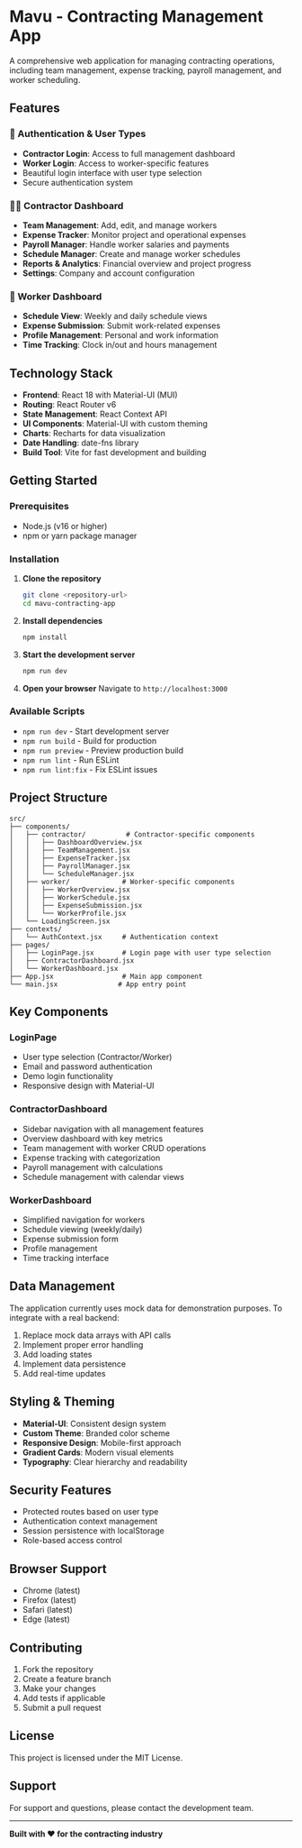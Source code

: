 # Mavu - Contracting Management App

A comprehensive web application for managing contracting operations, including team management, expense tracking, payroll management, and worker scheduling.

## Features

### 🔐 Authentication & User Types
- **Contractor Login**: Access to full management dashboard
- **Worker Login**: Access to worker-specific features
- Beautiful login interface with user type selection
- Secure authentication system

### 👷‍♂️ Contractor Dashboard
- **Team Management**: Add, edit, and manage workers
- **Expense Tracker**: Monitor project and operational expenses
- **Payroll Manager**: Handle worker salaries and payments
- **Schedule Manager**: Create and manage worker schedules
- **Reports & Analytics**: Financial overview and project progress
- **Settings**: Company and account configuration

### 👷 Worker Dashboard
- **Schedule View**: Weekly and daily schedule views
- **Expense Submission**: Submit work-related expenses
- **Profile Management**: Personal and work information
- **Time Tracking**: Clock in/out and hours management

## Technology Stack

- **Frontend**: React 18 with Material-UI (MUI)
- **Routing**: React Router v6
- **State Management**: React Context API
- **UI Components**: Material-UI with custom theming
- **Charts**: Recharts for data visualization
- **Date Handling**: date-fns library
- **Build Tool**: Vite for fast development and building

## Getting Started

### Prerequisites
- Node.js (v16 or higher)
- npm or yarn package manager

### Installation

1. **Clone the repository**
   ```bash
   git clone <repository-url>
   cd mavu-contracting-app
   ```

2. **Install dependencies**
   ```bash
   npm install
   ```

3. **Start the development server**
   ```bash
   npm run dev
   ```

4. **Open your browser**
   Navigate to `http://localhost:3000`

### Available Scripts

- `npm run dev` - Start development server
- `npm run build` - Build for production
- `npm run preview` - Preview production build
- `npm run lint` - Run ESLint
- `npm run lint:fix` - Fix ESLint issues

## Project Structure

```
src/
├── components/
│   ├── contractor/          # Contractor-specific components
│   │   ├── DashboardOverview.jsx
│   │   ├── TeamManagement.jsx
│   │   ├── ExpenseTracker.jsx
│   │   ├── PayrollManager.jsx
│   │   └── ScheduleManager.jsx
│   ├── worker/             # Worker-specific components
│   │   ├── WorkerOverview.jsx
│   │   ├── WorkerSchedule.jsx
│   │   ├── ExpenseSubmission.jsx
│   │   └── WorkerProfile.jsx
│   └── LoadingScreen.jsx
├── contexts/
│   └── AuthContext.jsx     # Authentication context
├── pages/
│   ├── LoginPage.jsx       # Login page with user type selection
│   ├── ContractorDashboard.jsx
│   └── WorkerDashboard.jsx
├── App.jsx                 # Main app component
└── main.jsx               # App entry point
```

## Key Components

### LoginPage
- User type selection (Contractor/Worker)
- Email and password authentication
- Demo login functionality
- Responsive design with Material-UI

### ContractorDashboard
- Sidebar navigation with all management features
- Overview dashboard with key metrics
- Team management with worker CRUD operations
- Expense tracking with categorization
- Payroll management with calculations
- Schedule management with calendar views

### WorkerDashboard
- Simplified navigation for workers
- Schedule viewing (weekly/daily)
- Expense submission form
- Profile management
- Time tracking interface

## Data Management

The application currently uses mock data for demonstration purposes. To integrate with a real backend:

1. Replace mock data arrays with API calls
2. Implement proper error handling
3. Add loading states
4. Implement data persistence
5. Add real-time updates

## Styling & Theming

- **Material-UI**: Consistent design system
- **Custom Theme**: Branded color scheme
- **Responsive Design**: Mobile-first approach
- **Gradient Cards**: Modern visual elements
- **Typography**: Clear hierarchy and readability

## Security Features

- Protected routes based on user type
- Authentication context management
- Session persistence with localStorage
- Role-based access control

## Browser Support

- Chrome (latest)
- Firefox (latest)
- Safari (latest)
- Edge (latest)

## Contributing

1. Fork the repository
2. Create a feature branch
3. Make your changes
4. Add tests if applicable
5. Submit a pull request

## License

This project is licensed under the MIT License.

## Support

For support and questions, please contact the development team.

---

**Built with ❤️ for the contracting industry**
